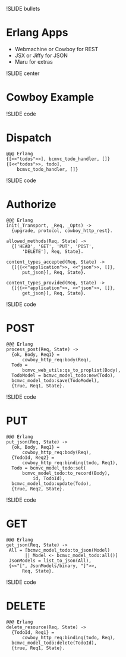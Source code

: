 !SLIDE bullets
# Erlang Apps #

* Webmachine or Cowboy for REST
* JSX or Jiffy for JSON
* Maru for extras

!SLIDE center
# Cowboy Example #

!SLIDE code
# Dispatch #

    @@@ Erlang
    {[<<"todos">>], bcmvc_todo_handler, []}
    {[<<"todos">>, todo], 
        bcmvc_todo_handler, []}

!SLIDE code
# Authorize #

    @@@ Erlang
    init(_Transport, _Req, _Opts) ->
      {upgrade, protocol, cowboy_http_rest}.

    allowed_methods(Req, State) ->
      {['HEAD', 'GET', 'PUT', 'POST', 
          'DELETE'], Req, State}.

    content_types_accepted(Req, State) ->
      {[{{<<"application">>, <<"json">>, []}, 
          put_json}], Req, State}.

    content_types_provided(Req, State) ->
      {[{{<<"application">>, <<"json">>, []}, 
          get_json}], Req, State}.


!SLIDE code
# POST #

    @@@ Erlang
    process_post(Req, State) ->
      {ok, Body, Req1} = 
          cowboy_http_req:body(Req),
      Todo = 
          bcmvc_web_utils:qs_to_proplist(Body),   
      TodoModel = bcmvc_model_todo:new(Todo),
      bcmvc_model_todo:save(TodoModel),
      {true, Req1, State}.

!SLIDE code
# PUT #

    @@@ Erlang
    put_json(Req, State) ->
      {ok, Body, Req1} = 
          cowboy_http_req:body(Req),
      {TodoId, Req2} = 
          cowboy_http_req:binding(todo, Req1),
      Todo = bcmvc_model_todo:set(
          bcmvc_model_todo:to_record(Body), 
              id, TodoId),
      bcmvc_model_todo:update(Todo),    
      {true, Req2, State}.

!SLIDE code
# GET #

    @@@ Erlang
    get_json(Req, State) ->
     All = [bcmvc_model_todo:to_json(Model) 
           || Model <- bcmvc_model_todo:all()]
     JsonModels = list_to_json(All),
     {<<"[", JsonModels/binary, "]">>, 
          Req, State}.

!SLIDE code
# DELETE #

    @@@ Erlang
    delete_resource(Req, State) ->
      {TodoId, Req1} = 
          cowboy_http_req:binding(todo, Req),
      bcmvc_model_todo:delete(TodoId),
      {true, Req1, State}.
